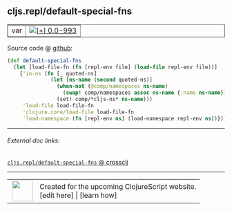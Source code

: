 ## cljs.repl/default-special-fns



 <table border="1">
<tr>
<td>var</td>
<td><a href="https://github.com/cljsinfo/cljs-api-docs/tree/0.0-993"><img valign="middle" alt="[+] 0.0-993" title="Added in 0.0-993" src="https://img.shields.io/badge/+-0.0--993-lightgrey.svg"></a> </td>
</tr>
</table>









Source code @ [github](https://github.com/clojure/clojurescript/blob/r1211/src/clj/cljs/repl.clj#L138-L147):

```clj
(def default-special-fns
  (let [load-file-fn (fn [repl-env file] (load-file repl-env file))]
    {'in-ns (fn [_ quoted-ns]
              (let [ns-name (second quoted-ns)]
                (when-not (@comp/namespaces ns-name)
                  (swap! comp/namespaces assoc ns-name {:name ns-name}))
                (set! comp/*cljs-ns* ns-name)))
     'load-file load-file-fn
     'clojure.core/load-file load-file-fn
     'load-namespace (fn [repl-env ns] (load-namespace repl-env ns))}))
```

<!--
Repo - tag - source tree - lines:

 <pre>
clojurescript @ r1211
└── src
    └── clj
        └── cljs
            └── <ins>[repl.clj:138-147](https://github.com/clojure/clojurescript/blob/r1211/src/clj/cljs/repl.clj#L138-L147)</ins>
</pre>

-->

---



###### External doc links:

[`cljs.repl/default-special-fns` @ crossclj](http://crossclj.info/fun/cljs.repl/default-special-fns.html)<br>

---

 <table>
<tr><td>
<img valign="middle" align="right" width="48px" src="http://i.imgur.com/Hi20huC.png">
</td><td>
Created for the upcoming ClojureScript website.<br>
[edit here] | [learn how]
</td></tr></table>

[edit here]:https://github.com/cljsinfo/cljs-api-docs/blob/master/cljsdoc/cljs.repl/default-special-fns.cljsdoc
[learn how]:https://github.com/cljsinfo/cljs-api-docs/wiki/cljsdoc-files

<!--

This information was too distracting to show to readers, but I'll leave it
commented here since it is helpful to:

- pretty-print the data used to generate this document
- and show how to retrieve that data



The API data for this symbol:

```clj
{:ns "cljs.repl",
 :name "default-special-fns",
 :type "var",
 :source {:code "(def default-special-fns\n  (let [load-file-fn (fn [repl-env file] (load-file repl-env file))]\n    {'in-ns (fn [_ quoted-ns]\n              (let [ns-name (second quoted-ns)]\n                (when-not (@comp/namespaces ns-name)\n                  (swap! comp/namespaces assoc ns-name {:name ns-name}))\n                (set! comp/*cljs-ns* ns-name)))\n     'load-file load-file-fn\n     'clojure.core/load-file load-file-fn\n     'load-namespace (fn [repl-env ns] (load-namespace repl-env ns))}))",
          :title "Source code",
          :repo "clojurescript",
          :tag "r1211",
          :filename "src/clj/cljs/repl.clj",
          :lines [138 147]},
 :full-name "cljs.repl/default-special-fns",
 :full-name-encode "cljs.repl/default-special-fns",
 :history [["+" "0.0-993"]]}

```

Retrieve the API data for this symbol:

```clj
;; from Clojure REPL
(require '[clojure.edn :as edn])
(-> (slurp "https://raw.githubusercontent.com/cljsinfo/cljs-api-docs/catalog/cljs-api.edn")
    (edn/read-string)
    (get-in [:symbols "cljs.repl/default-special-fns"]))
```

-->
